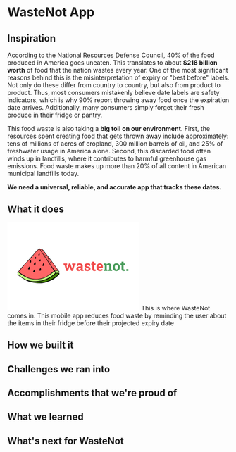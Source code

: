 # WasteNot App
## Inspiration
According to the National Resources Defense Council, 40% of the food produced in America goes uneaten. This translates to about **$218 billion worth** of food that the nation wastes every year. One of the most significant reasons behind this is the misinterpretation of expiry or "best before" labels. Not only do these differ from country to country, but also from product to product. Thus, most consumers mistakenly believe date labels are safety indicators, which is why 90% report throwing away food once the expiration date arrives. Additionally, many consumers simply forget their fresh produce in their fridge or pantry.

This food waste is also taking a **big toll on our environment**. First, the resources spent creating food that gets thrown away include approximately: tens of millions of acres of cropland, 300 million barrels of oil, and 25% of freshwater usage in America alone. Second, this discarded food often winds up in landfills, where it contributes to harmful greenhouse gas emissions. Food waste makes up more than 20% of all content in American municipal landfills today.

**We need a universal, reliable, and accurate app that tracks these dates.**

## What it does
<img src="img/Devpost Cover.png"/>
This is where WasteNot comes in. This mobile app reduces food waste by reminding the user about the items in their fridge before their projected expiry date

## How we built it

## Challenges we ran into

## Accomplishments that we're proud of

## What we learned

## What's next for WasteNot

